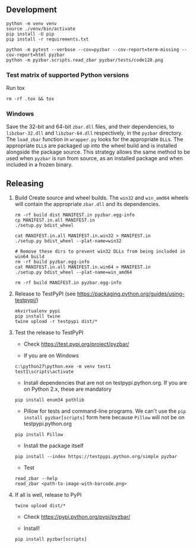 ## Development

```
python -m venv venv
source ./venv/bin/activate
pip install -U pip
pip install -r requirements.txt

python -m pytest --verbose --cov=pyzbar --cov-report=term-missing --cov-report=html pyzbar
python -m pyzbar.scripts.read_zbar pyzbar/tests/code128.png
```

### Test matrix of supported Python versions

Run tox

```
rm -rf .tox && tox
```

### Windows

Save the 32-bit and 64-bit `zbar.dll` files, and their dependencies,
to `libzbar-32.dll` and `libzbar-64.dll` respectively, in the `pyzbar` directory.
The `load_zbar` function in `wrapper.py` looks for the appropriate `DLL`s.
The appropriate `DLL`s are packaged up into the wheel build and is installed
alongside the package source. This strategy allows the same method to be used
when `pyzbar` is run from source, as an installed package and when included in a
frozen binary.

## Releasing

1. Build
    Create source and wheel builds. The `win32` and `win_amd64` wheels will
    contain the appropriate `zbar.dll` and its dependencies.

    ```
    rm -rf build dist MANIFEST.in pyzbar.egg-info
    cp MANIFEST.in.all MANIFEST.in
    ./setup.py bdist_wheel

    cat MANIFEST.in.all MANIFEST.in.win32 > MANIFEST.in
    ./setup.py bdist_wheel --plat-name=win32

    # Remove these dirs to prevent win32 DLLs from being included in win64 build
    rm -rf build pyzbar.egg-info
    cat MANIFEST.in.all MANIFEST.in.win64 > MANIFEST.in
    ./setup.py bdist_wheel --plat-name=win_amd64

    rm -rf build MANIFEST.in pyzbar.egg-info
    ```

2. Release to TestPyPI (see https://packaging.python.org/guides/using-testpypi/)

    ```
    mkvirtualenv pypi
    pip install twine
    twine upload -r testpypi dist/*
    ```

3. Test the release to TestPyPI

    * Check https://test.pypi.org/project/pyzbar/

    * If you are on Windows

    ```
    c:\python27\python.exe -m venv test1
    test1\scripts\activate
    ```

    * Install dependencies that are not on testpypi.python.org.
    If you are on Python 2.x, these are mandatory

    ```
    pip install enum34 pathlib
    ```

    * Pillow for tests and command-line programs. We can't use the
    `pip install pyzbar[scripts]` form here because `Pillow` will not be
    on testpypi.python.org

    ```
    pip install Pillow
    ```

    * Install the package itself

    ```
    pip install --index https://testpypi.python.org/simple pyzbar
    ```

    * Test

    ```
    read_zbar --help
    read_zbar <path-to-image-with-barcode.png>
    ```

4. If all is well, release to PyPI

    ```
    twine upload dist/*
    ```

    * Check https://pypi.python.org/pypi/pyzbar/

    * Install!

    ```
    pip install pyzbar[scripts]
    ```
